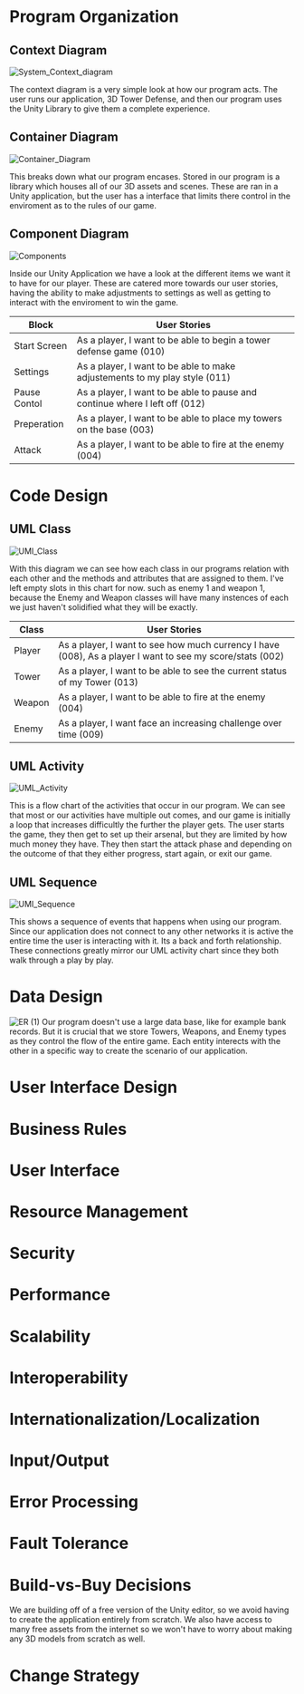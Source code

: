 # Program Organization
  ## Context Diagram 
  
 ![System_Context_diagram](https://user-images.githubusercontent.com/54637213/107887604-3c148800-6ed5-11eb-8f1b-ba1d79692017.png)
 
 The context diagram is a very simple look at how our program acts. The user runs our application, 3D Tower Defense, and then our program uses the Unity Library to give them a complete experience. 
 
 ## Container Diagram
 
 ![Container_Diagram](https://user-images.githubusercontent.com/54637213/107887888-46378600-6ed7-11eb-929b-297a75875a82.png)
 
  This breaks down what our program encases. Stored in our program is a library which houses all of our 3D assets and scenes. These are ran in a Unity application, but the user has a interface that limits there control in the enviroment as to the rules of our game. 
 
 ## Component Diagram
 
 ![Components](https://user-images.githubusercontent.com/54637213/107887900-5f403700-6ed7-11eb-9d6b-6f6d1d2b28b1.png)
 
 Inside our Unity Application we have a look at the different items we want it to have for our player. These are catered more towards our user stories, having the ability to make adjustments to settings as well as getting to interact with the enviroment to win the game.
 
 
| Block       | User Stories |
| ----------- | ----------- |
| Start Screen| As a player, I want to be able to begin a tower defense game (010)|
| Settings    | As a player, I want to be able to make adjustements to my play style (011)|
| Pause Contol| As a player, I want to be able to pause and continue where I left off (012)|
| Preperation | As a player, I want to be able to place my towers on the base (003)|
| Attack      | As a player, I want to be able to fire at the enemy (004)|

# Code Design 
  
  ## UML Class
  ![UMI_Class](https://user-images.githubusercontent.com/54637213/107887973-d4ac0780-6ed7-11eb-9092-b274b0707559.png)
  
  With this diagram we can see how each class in our programs relation with each other and the methods and attributes that are assigned to them. I've left empty slots in this chart for now. such as enemy 1 and weapon 1, because the Enemy and Weapon classes will have many instences of each we just haven't solidified what they will be exactly. 
  
  | Class       | User Stories |
| ----------- | ----------- |
| Player | As a player, I want to see how much currency I have (008), As a player I want to see my score/stats (002)|
| Tower    | As a player, I want to be able to see the current status of my Tower (013)|
| Weapon | As a player, I want to be able to fire at the enemy (004)|
| Enemy | As a player, I want face an increasing challenge over time (009)|
  
  ## UML Activity
  ![UML_Activity](https://user-images.githubusercontent.com/54637213/107888180-d1654b80-6ed8-11eb-9633-9065397cbb74.png)
   
   This is a flow chart of the activities that occur in our program. We can see that most or our activities have multiple out comes, and our game is initially a loop that increases difficultly the further the player gets. The user starts the game, they then get to set up their arsenal, but they are limited by how much money they have. They then start the attack phase and depending on the outcome of that they either progress, start again, or exit our game.
  
  ## UML Sequence
  ![UMI_Sequence](https://user-images.githubusercontent.com/54637213/107888286-581a2880-6ed9-11eb-82a7-cda5140ab450.png)
  
  This shows a sequence of events that happens when using our program. Since our application does not connect to any other networks it is active the entire time the user is interacting with it. Its a back and forth relationship. These connections greatly mirror our UML activity chart since they both walk through a play by play.
# Data Design
![ER (1)](https://user-images.githubusercontent.com/54637213/107888329-8e57a800-6ed9-11eb-984a-d92c3ca4cf51.png)
Our program doesn't use a large data base, like for example bank records. But it is crucial that we store Towers, Weapons, and Enemy types as they control the flow of the entire game. Each entity interects with the other in a specific way to create the scenario of our application.  

# User Interface Design

# Business Rules

# User Interface

# Resource Management 

# Security 

# Performance

# Scalability

# Interoperability

# Internationalization/Localization

# Input/Output

# Error Processing

# Fault Tolerance

# Build-vs-Buy Decisions
We are building off of a free version of the Unity editor, so we avoid having to create the application entirely from scratch. We also have access to many free assets from the internet so we won't have to worry about making any 3D models from scratch as well. 

# Change Strategy

